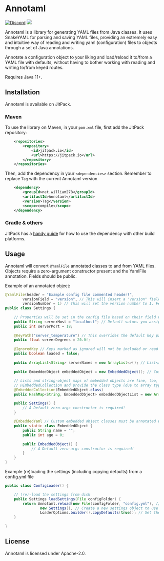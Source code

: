 # Annotaml
[![Discord](https://img.shields.io/discord/818135932103557162?color=7289da&logo=discord)](https://discord.gg/tVYhJfyDWG)
[![](https://jitpack.io/v/net.william278/Annotaml.svg)](https://jitpack.io/#net.william278/Annotaml)

Annotaml is a library for generating YAML files from Java classes. It uses SnakeYAML for parsing and saving YAML files, providing an extremely easy and intuitive way of reading and writing yaml (configuration) files to objects through a set of Java annotations.

Annotate a configuration object to your liking and load/reload it to/from a YAML file with defaults, without having to bother working with reading and writing to/from keyed routes.

Requires Java 11+.

## Installation
Annotaml is available on JitPack.

### Maven
To use the library on Maven, in your `pom.xml` file, first add the JitPack repository:
```xml
    <repositories>
        <repository>
            <id>jitpack.io</id>
            <url>https://jitpack.io</url>
        </repository>
    </repositories>
```

Then, add the dependency in your `<dependencies>` section. Remember to replace `Tag` with the current Annotaml version.
```xml
    <dependency>
        <groupId>net.william278</groupId>
        <artifactId>Annotaml</artifactId>
        <version>Tag</version>
        <scope>compile</scope>
    </dependency>
```

### Gradle & others
JitPack has a [handy guide](https://jitpack.io/#net.william278/Annotaml/#How_to) for how to use the dependency with other build platforms.

## Usage
Annotaml will convert `@YamlFile` annotated classes to and from YAML files. Objects require a zero-argument constructor present and the YamlFile annotation. Fields should be public.

Example of an annotated object:
```java
@YamlFile(header = "Example config file commented header!", 
        versionField = "version", // This will insert a "version" field in the config file for versioning.
        versionNumber = 1) // This will set the version number to 1. Fetch with Annotaml#getVersionNumber(...)
public class Settings {
    
    // Properties will be set in the config file based on their field names converted to camel case (conversion can be disabled)
    public String serverHost = "localhost"; // Default values you assign will be set by default
    public int serverPort = 18;
    
    @KeyPath("server_temperature") // This overrides the default key path of "server_degrees".
    public float serverDegrees = 20.0f;
    
    @IgnoredKey // Keys marked as ignored will not be included or read from the config file.
    public boolean loaded = false;
    
    public ArrayList<String> serverNames = new ArrayList<>(); // List<> and Map<> collections are supported
    
    public EmbeddedObject embeddedObject = new EmbeddedObject(); // Custom objects are supported!
    
    // Lists and string-object maps of embedded objects are fine, too, but you must annotate with
    // @EmbeddedCollection and provide the class type (due to array type erasure in Java)
    @EmbeddedCollection(EmbeddedObject.class)
    public HashMap<String, EmbeddedObject> embeddedObjectList = new ArrayList<>();

    public Settings() {
        // A Default zero-args constructor is required!
    }
    
    @EmbeddedYaml // Custom embedded object classes must be annotated with @EmbeddedYaml
    public static class EmbeddedObject {
        public String name = "";
        public int age = 0;
        
        public EmbeddedObject() {
            // A Default zero-args constructor is required!
        }
    }
}
```

Example (re)loading the settings (including copying defaults) from a config.yml file
```java
public class ConfigLoader() {

    // (re)-load the settings from disk
    public Settings loadSettings(File configFolder) {
        return Annotaml.reload(new File(configFolder, "config.yml"), // The config file to load to/from
                new Settings(), // Create a new settings object to use as defaults
                LoaderOptions.builder().copyDefaults(true)); // Set the loader to copy defaults
    }
    
}
```

## License
Annotaml is licensed under Apache-2.0.